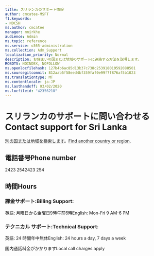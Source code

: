 ```yaml
---
title: スリランカのサポート情報
author: cmcatee-MSFT
f1.keywords:
- NOCSH
ms.author: cmcatee
manager: mnirkhe
audience: Admin
ms.topic: reference
ms.service: o365-administration
ms.collection: Adm_Support
localization_priority: Normal
description: お住まいの国または地域のサポートに連絡する方法を説明します。
ROBOTS: NOINDEX, NOFOLLOW
ms.openlocfilehash: 127b4b6ac85d13b37c738c253918019592088501
ms.sourcegitcommit: 812aab5f58eed4bf359faf0e99f7f876af5b1023
ms.translationtype: MT
ms.contentlocale: ja-JP
ms.lasthandoff: 03/02/2020
ms.locfileid: "42356218"
---
```

# <a name="contact-support-for-sri-lanka"></a><span data-ttu-id="73913-103">スリランカのサポートに問い合わせる</span><span class="sxs-lookup"><span data-stu-id="73913-103">Contact support for Sri Lanka</span></span>

<span data-ttu-id="73913-104">[別の国または地域を検索します](../contact-support-for-business-products.md)。</span><span class="sxs-lookup"><span data-stu-id="73913-104">[Find another country or region](../contact-support-for-business-products.md).</span></span>

## <a name="phone-number"></a><span data-ttu-id="73913-105">電話番号</span><span class="sxs-lookup"><span data-stu-id="73913-105">Phone number</span></span>
<span data-ttu-id="73913-106">2423 254</span><span class="sxs-lookup"><span data-stu-id="73913-106">2423 254</span></span>

## <a name="hours"></a><span data-ttu-id="73913-107">時間</span><span class="sxs-lookup"><span data-stu-id="73913-107">Hours</span></span>
### <a name="billing-support"></a><span data-ttu-id="73913-108">課金サポート:</span><span class="sxs-lookup"><span data-stu-id="73913-108">Billing Support:</span></span>

<span data-ttu-id="73913-109">英語: 月曜日から金曜日9時午前6時</span><span class="sxs-lookup"><span data-stu-id="73913-109">English: Mon-Fri 9 AM-6 PM</span></span>

### <a name="technical-support"></a><span data-ttu-id="73913-110">テクニカル サポート:</span><span class="sxs-lookup"><span data-stu-id="73913-110">Technical Support:</span></span>

<span data-ttu-id="73913-111">英語: 24 時間年中無休</span><span class="sxs-lookup"><span data-stu-id="73913-111">English: 24 hours a day, 7 days a week</span></span>

<span data-ttu-id="73913-112">国内通話料金がかかります</span><span class="sxs-lookup"><span data-stu-id="73913-112">Local call charges apply</span></span>
